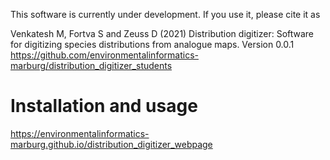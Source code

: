 This software is currently under development.
If you use it, please cite it as

Venkatesh M, Fortva S and Zeuss D (2021) Distribution digitizer: Software for digitizing species distributions from analogue maps. Version 0.0.1 https://github.com/environmentalinformatics-marburg/distribution_digitizer_students



# Installation and usage

https://environmentalinformatics-marburg.github.io/distribution_digitizer_webpage


